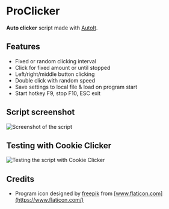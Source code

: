 # ProClicker
**Auto clicker** script made with [AutoIt](https://www.autoitscript.com/site/autoit/). 



## Features
* Fixed or random clicking interval
* Click for fixed amount or until stopped
* Left/right/middle button clicking
* Double click with random speed
* Save settings to local file & load on program start
* Start hotkey F9, stop F10, ESC exit

## Script screenshot
![Screenshot of the script](https://i.imgur.com/jXAUIB2.png "Screenshot")

## Testing with Cookie Clicker
![Testing the script with Cookie Clicker](https://i.imgur.com/1LaLClH.gif "Testing the script")

## Credits
* Program icon designed by [freepik](https://www.freepik.com) from [www.flaticon.com](https://www.flaticon.com/)

